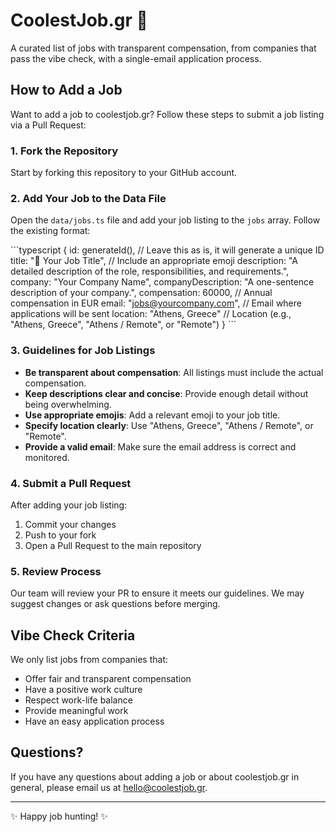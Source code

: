 # CoolestJob.gr 🚀

A curated list of jobs with transparent compensation, from companies that pass the vibe check, with a single-email application process.

## How to Add a Job

Want to add a job to coolestjob.gr? Follow these steps to submit a job listing via a Pull Request:

### 1. Fork the Repository

Start by forking this repository to your GitHub account.

### 2. Add Your Job to the Data File

Open the `data/jobs.ts` file and add your job listing to the `jobs` array. Follow the existing format:

\`\`\`typescript
{
  id: generateId(), // Leave this as is, it will generate a unique ID
  title: "🚀 Your Job Title", // Include an appropriate emoji
  description: "A detailed description of the role, responsibilities, and requirements.",
  company: "Your Company Name",
  companyDescription: "A one-sentence description of your company.",
  compensation: 60000, // Annual compensation in EUR
  email: "jobs@yourcompany.com", // Email where applications will be sent
  location: "Athens, Greece" // Location (e.g., "Athens, Greece", "Athens / Remote", or "Remote")
}
\`\`\`

### 3. Guidelines for Job Listings

- **Be transparent about compensation**: All listings must include the actual compensation.
- **Keep descriptions clear and concise**: Provide enough detail without being overwhelming.
- **Use appropriate emojis**: Add a relevant emoji to your job title.
- **Specify location clearly**: Use "Athens, Greece", "Athens / Remote", or "Remote".
- **Provide a valid email**: Make sure the email address is correct and monitored.

### 4. Submit a Pull Request

After adding your job listing:

1. Commit your changes
2. Push to your fork
3. Open a Pull Request to the main repository

### 5. Review Process

Our team will review your PR to ensure it meets our guidelines. We may suggest changes or ask questions before merging.

## Vibe Check Criteria

We only list jobs from companies that:

- Offer fair and transparent compensation
- Have a positive work culture
- Respect work-life balance
- Provide meaningful work
- Have an easy application process

## Questions?

If you have any questions about adding a job or about coolestjob.gr in general, please email us at hello@coolestjob.gr.

---

✨ Happy job hunting! ✨

